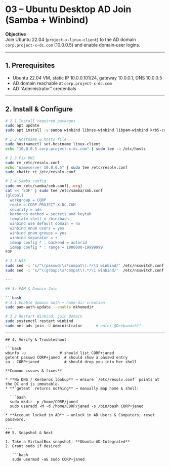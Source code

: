 # 03 – Ubuntu Desktop AD Join (Samba + Winbind)

**Objective**  
Join Ubuntu 22.04 (`project-x-linux-client`) to the AD domain `corp.project-x-dc.com` (10.0.0.5) and enable domain‑user logins.

---

## 1. Prerequisites
- Ubuntu 22.04 VM, static IP 10.0.0.101/24, gateway 10.0.0.1, DNS 10.0.0.5  
- AD domain reachable at `corp.project-x-dc.com`  
- AD “Administrator” credentials  

---

## 2. Install & Configure

```bash
# 2.1 Install required packages
sudo apt update
sudo apt install -y samba winbind libnss-winbind libpam-winbind krb5-config krb5-user

# 2.2 Hostname & hosts file
sudo hostnamectl set-hostname linux-client
echo "10.0.0.5 corp.project-x-dc.com" | sudo tee -a /etc/hosts

# 2.3 Fix DNS
sudo rm /etc/resolv.conf
echo "nameserver 10.0.0.5" | sudo tee /etc/resolv.conf
sudo chattr +i /etc/resolv.conf

# 2.4 Samba config
sudo mv /etc/samba/smb.conf{,.org}
cat << 'EOF' | sudo tee /etc/samba/smb.conf
[global]
  workgroup = CORP
  realm = CORP.PROJECT-X-DC.COM
  security = ads
  kerberos method = secrets and keytab
  template shell = /bin/bash
  winbind use default domain = no
  winbind enum users = yes
  winbind enum groups = yes
  winbind separator = +
  idmap config * : backend = autorid
  idmap config * : range = 1000000-19999999
EOF

# 2.5 NSS
sudo sed -i 's/^\(passwd:\s*compat\).*/\1 winbind/' /etc/nsswitch.conf
sudo sed -i 's/^\(group:\s*compat\).*/\1 winbind/'  /etc/nsswitch.conf

---

## 3. PAM & Domain Join

```bash
# 3.1 Enable domain auth + home-dir creation
sudo pam-auth-update --enable mkhomedir

# 3.2 Restart Winbind, join domain
sudo systemctl restart winbind
sudo net ads join -U Administrator      # enter @Deeboodah1!
```

---
```
## 4. Verify & Troubleshoot

```bash
wbinfo -u               # should list CORP+janed
getent passwd CORP+janed  # should show a passwd entry
su - CORP+janed           # should drop you into her shell
```
```
**Common issues & fixes**

* **No DNS / Kerberos lookup** → ensure `/etc/resolv.conf` points at the DC and is immutable.
* **`getent` returns nothing** → manually map home & shell:

  ```bash
  sudo mkdir -p /home/CORP/janed
  sudo useradd -M -d /home/CORP/janed -s /bin/bash CORP+janed

* **Account locked in AD** → unlock in AD Users & Computers; reset password.

---
## 5. Snapshot & Next

1. Take a VirtualBox snapshot: **Ubuntu‑AD‑Integrated**
2. Grant sudo if desired:

   ```bash
   sudo usermod -aG sudo CORP+janed
   ```
```
```
